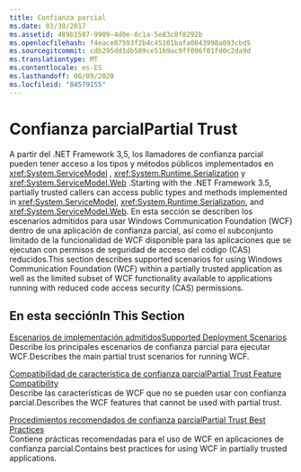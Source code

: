 ```yaml
---
title: Confianza parcial
ms.date: 03/30/2017
ms.assetid: 489b1587-9909-4d0e-8c1a-5e83c8f8292b
ms.openlocfilehash: f4eace87593f2b4c45101bafa0843998a093cbd5
ms.sourcegitcommit: cdb295dd1db589ce5169ac9ff096f01fd0c2da9d
ms.translationtype: MT
ms.contentlocale: es-ES
ms.lasthandoff: 06/09/2020
ms.locfileid: "84579155"
---
```

# <a name="partial-trust"></a><span data-ttu-id="003a7-102">Confianza parcial</span><span class="sxs-lookup"><span data-stu-id="003a7-102">Partial Trust</span></span>

<span data-ttu-id="003a7-103">A partir del .NET Framework 3,5, los llamadores de confianza parcial pueden tener acceso a los tipos y métodos públicos implementados en <xref:System.ServiceModel> , <xref:System.Runtime.Serialization> y <xref:System.ServiceModel.Web> .</span><span class="sxs-lookup"><span data-stu-id="003a7-103">Starting with the .NET Framework 3.5, partially trusted callers can access public types and methods implemented in <xref:System.ServiceModel>, <xref:System.Runtime.Serialization>, and <xref:System.ServiceModel.Web>.</span></span> <span data-ttu-id="003a7-104">En esta sección se describen los escenarios admitidos para usar Windows Communication Foundation (WCF) dentro de una aplicación de confianza parcial, así como el subconjunto limitado de la funcionalidad de WCF disponible para las aplicaciones que se ejecutan con permisos de seguridad de acceso del código (CAS) reducidos.</span><span class="sxs-lookup"><span data-stu-id="003a7-104">This section describes supported scenarios for using Windows Communication Foundation (WCF) within a partially trusted application as well as the limited subset of WCF functionality available to applications running with reduced code access security (CAS) permissions.</span></span>  
  
## <a name="in-this-section"></a><span data-ttu-id="003a7-105">En esta sección</span><span class="sxs-lookup"><span data-stu-id="003a7-105">In This Section</span></span>  
 [<span data-ttu-id="003a7-106">Escenarios de implementación admitidos</span><span class="sxs-lookup"><span data-stu-id="003a7-106">Supported Deployment Scenarios</span></span>](supported-deployment-scenarios.md)  
 <span data-ttu-id="003a7-107">Describe los principales escenarios de confianza parcial para ejecutar WCF.</span><span class="sxs-lookup"><span data-stu-id="003a7-107">Describes the main partial trust scenarios for running WCF.</span></span>  
  
 [<span data-ttu-id="003a7-108">Compatibilidad de característica de confianza parcial</span><span class="sxs-lookup"><span data-stu-id="003a7-108">Partial Trust Feature Compatibility</span></span>](partial-trust-feature-compatibility.md)  
 <span data-ttu-id="003a7-109">Describe las características de WCF que no se pueden usar con confianza parcial.</span><span class="sxs-lookup"><span data-stu-id="003a7-109">Describes the WCF features that cannot be used with partial trust.</span></span>  
  
 [<span data-ttu-id="003a7-110">Procedimientos recomendados de confianza parcial</span><span class="sxs-lookup"><span data-stu-id="003a7-110">Partial Trust Best Practices</span></span>](partial-trust-best-practices.md)  
 <span data-ttu-id="003a7-111">Contiene prácticas recomendadas para el uso de WCF en aplicaciones de confianza parcial.</span><span class="sxs-lookup"><span data-stu-id="003a7-111">Contains best practices for using WCF in partially trusted applications.</span></span>
